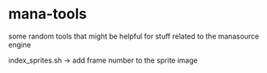 mana-tools
==========

some random tools that might be helpful for stuff related to the manasource engine

index_sprites.sh -> add frame number to the sprite image